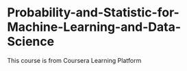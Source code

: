 # Probability-and-Statistic-for-Machine-Learning-and-Data-Science
This course is from Coursera Learning Platform
